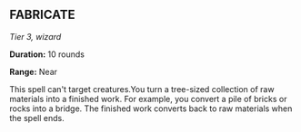 ## FABRICATE

_Tier 3, wizard_

**Duration:** 10 rounds

**Range:** Near

This spell can't target creatures.You turn a tree-sized collection of raw materials into a finished work. For example, you convert a pile of bricks or rocks into a bridge. The finished work converts back to raw materials when the spell ends.

